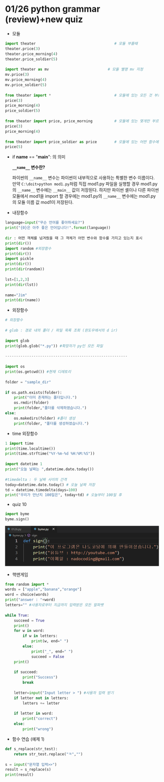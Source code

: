 # 01/26 python grammar (review)+new quiz

- 모듈

```python
import theater                                    # 모듈 부를때
theater.price(3)
theater.price_morning(4)
theater.price_soldier(5)

import theater as mv                           # 모듈 별명 mv 지정
mv.price(3)
mv.price_morning(4)
mv.price_soldier(5)

from theater import *                             # 모듈에 있는 모든 것 부르기 가능
price(3)
price_morning(4)
price_soldier(5)

from theater import price, price_morning          # 모듈에 있는 몇개만 부르기 가능
price(3)
price_morning(4)

from theater import price_soldier as price        # 모듈에 있는 어떤 함수에 별명 지정가능
price(5)
```

- if **name** == "**main**": 의 의미

    **`__name__` 변수란?**

    파이썬의 `__name__` 변수는 파이썬이 내부적으로 사용하는 특별한 변수 이름이다. 만약 `C:\doit>python mod1.py`처럼 직접 mod1.py 파일을 실행할 경우 mod1.py의 `__name__` 변수에는 `__main__` 값이 저장된다. 하지만 파이썬 셸이나 다른 파이썬 모듈에서 mod1을 import 할 경우에는 mod1.py의 `__name__` 변수에는 mod1.py의 모듈 이름 값 mod1이 저장된다.

- 내장함수

```python
language=input("무슨 언어를 좋아하세요?")
print("{0}은 아주 좋은 언어입니다!".format(language))

dir : 어떤 객체를 넘겨줬을 때 그 객체가 어떤 변수와 함수를 가지고 있는지 표시
print(dir())
import random #외장함수
print(dir())
import pickle
print(dir())
print(dir(random))

lst=[1,2,3]
print(dir(lst))

name="Jim"
print(dir(name))
```

- 외장함수

```python
# 외장함수

# glob : 경로 내의 폴더 / 파일 목록 조회 (윈도우에서의 d ir)

import glob
print(glob.glob("*.py")) #확장자가 py인 모든 파일

--------------------------------------------------------

import os
print(os.getcwd()) #현재 디레토리

folder = "sample_dir"

if os.path.exists(folder):
    print("이미 존재하는 폴더입니다.")
    os.rmdir(folder)
    print(folder,"폴더를 삭제하였습니다.")
else:
    os.makedirs(folder) #폴더 생성
    print(folder, "폴더를 생성하였습니다.")
```

- time 외장함수

```python
1 import time
print(time.localtime())
print(time.strftime("%Y-%m-%d %H:%M:%S"))

import datetime 1
print("오늘 날짜는 ",datetime.date.today())

#timedelta : 두 날짜 사이의 간격
today=datetime.date.today() # 오늘 날짜 저장
td = datetime.timedelta(days=100)
print("우리가 만난지 100일은", today+td) # 오늘부터 100일 후 
```

- quiz 10

```python
import byme
byme.sign()
```

![01%2026%20python%20grammar%20(review)+new%20quiz%206ff84954384a454cb2400ff8d08b4e81/Untitled.png](01%2026%20python%20grammar%20(review)+new%20quiz%206ff84954384a454cb2400ff8d08b4e81/Untitled.png)

- 핵맨게임

```python
from random import *
words = ["apple","banana","orange"]
word = choice(words)
print("answer : "+word)
letters="" #사용자로부터 지금까지 입력받은 모든 알파벳

while True:
    succeed = True
    print()
    for w in word:
        if w in letters:
            print(w, end=" ")
        else:
            print("_", end=" ")
            succeed = False
    print()
    
    if succeed:
        print("Success")
        break

    letter=input("Input letter > ") #사용자 입력 받기
    if letter not in letters:
        letters += letter
    
    if letter in word:
        print("correct")
    else:
        print("wrong")
```

- 함수 연습 (예제 1)

```python
def s_replace(str_test):
    return str_test.replace("ㅋ","")

s = input("문자열 입력>>")
result = s_replace(s)
print(result)
```